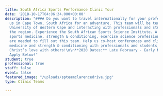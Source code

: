 ```yaml
---
title: South Africa Sports Performance Clinic Tour
date: '2018-10-17T04:06:34.000+00:00'
description: "#### Do you want to travel internationally for your profession?!?\n\nJoin
  us in Cape Town, South Africa for an adventure. This team will be teaching at the
  University of Western Cape and interacting with professionals and students from
  the region. Experience the South African Sports Science Institute. A variety of
  sports medicine, strength & conditioning, exercise science professionals and students
  are needed to fill out this team. Help us co-host conferences and clinics on sports
  medicine and strength & conditioning with professionals and students, while communicating
  Christ’s love with others!\n\n**2020 Dates:** Late February - Early March \n\n####
  Apply Below!"
student: true
professional: true
staff: false
event: false
featured_image: "/uploads/spteamclarencedrive.jpg"
type: Clinic Teams

---
```

